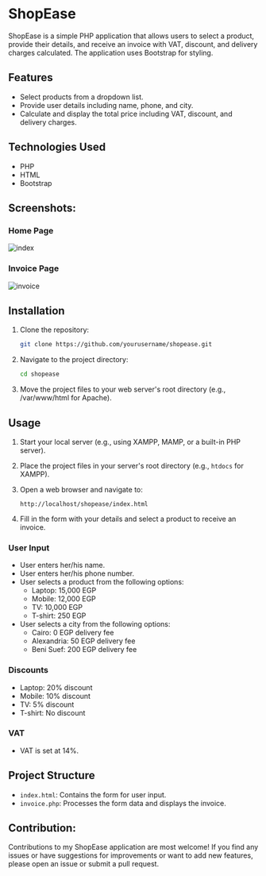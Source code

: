 # ShopEase

ShopEase is a simple PHP application that allows users to select a product, provide their details, and receive an invoice with VAT, discount, and delivery charges calculated. The application uses Bootstrap for styling.

## Features

-   Select products from a dropdown list.
-   Provide user details including name, phone, and city.
-   Calculate and display the total price including VAT, discount, and delivery charges.

## Technologies Used

-   PHP
-   HTML
-   Bootstrap

## Screenshots:

### Home Page

![index](https://github.com/user-attachments/assets/89108a09-52d4-4be7-98a1-62c4ba585ca8)

### Invoice Page

![invoice](https://github.com/user-attachments/assets/7bb02dc7-0be9-4519-b361-27bac510fc76)

## Installation

1. Clone the repository:

    ```bash
    git clone https://github.com/yourusername/shopease.git
    ```

2. Navigate to the project directory:
    ```bash
    cd shopease
    ```
3. Move the project files to your web server's root directory (e.g., /var/www/html for Apache).

## Usage

1. Start your local server (e.g., using XAMPP, MAMP, or a built-in PHP server).

2. Place the project files in your server's root directory (e.g., `htdocs` for XAMPP).

3. Open a web browser and navigate to:

    ```
    http://localhost/shopease/index.html
    ```

4. Fill in the form with your details and select a product to receive an invoice.

### User Input

-   User enters her/his name.
-   User enters her/his phone number.
-   User selects a product from the following options:
    -   Laptop: 15,000 EGP
    -   Mobile: 12,000 EGP
    -   TV: 10,000 EGP
    -   T-shirt: 250 EGP
-   User selects a city from the following options:
    -   Cairo: 0 EGP delivery fee
    -   Alexandria: 50 EGP delivery fee
    -   Beni Suef: 200 EGP delivery fee

### Discounts

-   Laptop: 20% discount
-   Mobile: 10% discount
-   TV: 5% discount
-   T-shirt: No discount

### VAT

-   VAT is set at 14%.

## Project Structure

-   `index.html`: Contains the form for user input.
-   `invoice.php`: Processes the form data and displays the invoice.

## Contribution:

Contributions to my ShopEase application are most welcome! If you find any issues or have suggestions for improvements or want to add new features, please open an issue or submit a pull request.
